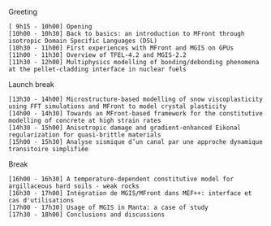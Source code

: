 Greeting

    [ 9h15 - 10h00] Opening
    [10h00 - 10h30] Back to basics: an introduction to MFront through isotropic Domain Specific Languages (DSL)
    [10h30 - 11h00] First experiences with MFront and MGIS on GPUs
    [11h00 - 11h30] Overview of TFEL-4.2 and MGIS-2.2
    [11h30 - 12h00] Multiphysics modelling of bonding/debonding phenomena at the pellet-cladding interface in nuclear fuels

Launch break

    [13h30 - 14h00] Microstructure-based modelling of snow viscoplasticity using FFT simulations and MFront to model crystal plasticity
    [14h00 - 14h30] Towards an MFront-based framework for the constitutive modelling of concrete at high strain rates
    [14h30 - 15h00] Anisotropic damage and gradient-enhanced Eikonal regularization for quasi-brittle materials
    [15h00 - 15h30] Analyse sismique d’un canal par une approche dynamique transitoire simplifiée

Break

    [16h00 - 16h30] A temperature-dependent constitutive model for argillaceous hard soils - weak rocks
    [16h30 - 17h00] Intégration de MGIS/MFront dans MEF++: interface et cas d'utilisations
    [17h00 - 17h30] Usage of MGIS in Manta: a case of study
    [17h30 - 18h00] Conclusions and discussions
